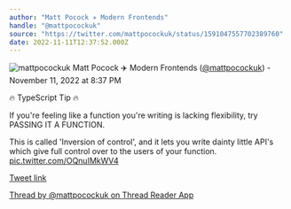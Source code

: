 ```yaml
---
author: "Matt Pocock ✈️ Modern Frontends"
handle: "@mattpocockuk"
source: "https://twitter.com/mattpocockuk/status/1591047557702389760"
date: 2022-11-11T12:37:52.000Z
---
```


![mattpocockuk](https://pbs.twimg.com/profile_images/1567910259431202817/AvtGMFZW_normal.png)
Matt Pocock ✈️ Modern Frontends ([@mattpocockuk](https://twitter.com/mattpocockuk)) - November 11, 2022 at 8:37 PM

🔥 TypeScript Tip 🔥

If you're feeling like a function you're writing is lacking flexibility, try PASSING IT A FUNCTION.

This is called 'Inversion of control', and it lets you write dainty little API's which give full control over to the users of your function. [pic.twitter.com/OQnuIMkWV4](https://twitter.com/mattpocockuk/status/1591047557702389760/video/1)

[Tweet link](https://twitter.com/mattpocockuk/status/1591047557702389760)

[Thread by @mattpocockuk on Thread Reader App](https://threadreaderapp.com/thread/1591047557702389760.html)
